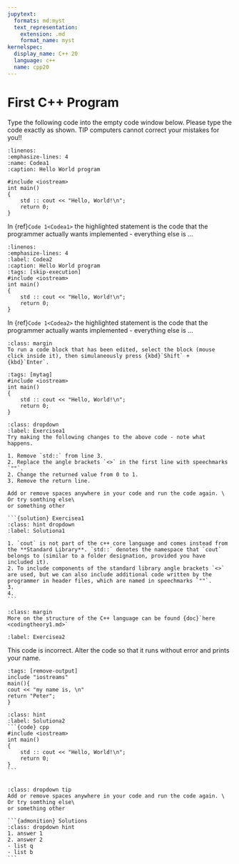 ```yaml
---
jupytext:
  formats: md:myst
  text_representation:
    extension: .md
    format_name: myst
kernelspec:
  display_name: C++ 20
  language: c++
  name: cpp20
---
```


# First C++ Program

Type the following code into the empty code window below.
Please type the code exactly as shown. 
TIP computers cannot correct your mistakes for you!! 


```{code-block} cpp
:linenos: 
:emphasize-lines: 4
:name: Codea1
:caption: Hello World program

#include <iostream>
int main()
{
	std :: cout << "Hello, World!\n";
	return 0;
}
```

In {ref}`Code 1<Codea1>` the highlighted statement is the code that the programmer actually wants implemented - everything else is ...

```{code-cell} cpp
:linenos: 
:emphasize-lines: 4
:label: Codea2
:caption: Hello World program
:tags: [skip-execution]
#include <iostream>
int main()
{
	std :: cout << "Hello, World!\n";
	return 0;
}
```


In {ref}`Code 1<Codea2>` the highlighted statement is the code that the programmer actually wants implemented - everything else is ...


```{tip}
:class: margin
To run a code block that has been edited, select the block (mouse click inside it), then simulaneously press {kbd}`Shift` + {kbd}`Enter`. 
```


```{code-cell} c++
:tags: [mytag]
#include <iostream>
int main()
{
	std :: cout << "Hello, World!\n";
	return 0;
}
```

````{exercise} 
:class: dropdown
:label: Exercisea1
Try making the following changes to the above code - note what happens.

1. Remove `std::` from line 3.
2. Replace the angle brackets `<>` in the first line with speechmarks `""`.
2. Change the returned value from 0 to 1.
3. Remove the return line.

Add or remove spaces anywhere in your code and run the code again. \
Or try somthing else\
or something other

```{solution} Exercisea1 
:class: hint dropdown
:label: Solutiona1

1. `cout` is not part of the c++ core language and comes instead from the **Standard Library**. `std::` denotes the namespace that `cout` belongs to (similar to a folder designation, provided you have included it). 
2. To include components of the standard library angle brackets `<>` are used, but we can also include additional code written by the programmer in header files, which are named in speechmarks `""`.
3. 
4. 
```
````
```{seealso}
:class: margin
More on the structure of the C++ language can be found {doc}`here <codingtheory1.md>`
```

`````{exercise-start} 
:label: Exercisea2
`````
This code is incorrect. Alter the code so that it runs without error and prints your name.
`````{code-block} cpp
:tags: [remove-output]
include "iostreams"
main(){
cout << "my name is, \n"
return "Peter";
}
`````
````{solution} Exercisea2 
:class: hint 
:label: Solutiona2
```{code} cpp
#include <iostream>
int main()
{
	std :: cout << "Hello, World!\n";
	return 0;
}
```
````
`````{exercise-end}
`````

````{admonition} Exercise
:class: dropdown tip
Add or remove spaces anywhere in your code and run the code again. \
Or try somthing else\
or something other

```{admonition} Solutions 
:class: dropdown hint
1. answer 1
2. answer 2
- list q
- list b
```
````



